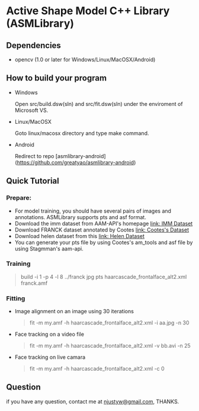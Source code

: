 # Active Shape Model C++ Library (ASMLibrary)


## Dependencies
- opencv (1.0 or later for Windows/Linux/MacOSX/Android)
 
## How to build your program
- Windows

    Open src/build.dsw(sln) and src/fit.dsw(sln) under the enviroment of Microsoft VS.

- Linux/MacOSX

    Goto linux/macosx directory and type make command.
	
- Android

    Redirect to repo [asmlibrary-android] (https://github.com/greatyao/asmlibrary-android)

## Quick Tutorial

### Prepare: 
- For model training, you should have several pairs of images and annotations. ASMLibrary supports pts and asf format.
- Download the imm dataset from AAM-API's homepage [link: IMM Dataset](http://www2.imm.dtu.dk/pubdb/views/publication_details.php?id=922)
- Download FRANCK dataset annotated by Cootes [link: Cootes's Dataset](http://personalpages.manchester.ac.uk/staff/timothy.f.cootes/tfc_software.html)
- Download helen dataset from this [link: Helen Dataset](http://ibug.doc.ic.ac.uk/resources/facial-point-annotations/)
- You can generate your pts file by using Cootes's am_tools and asf file by using Stagmman's aam-api.
 

### Training 
   > build -i 1 -p 4 -l 8 ../franck jpg pts haarcascade_frontalface_alt2.xml franck.amf

 
### Fitting

- Image alignment on an image using 30 iterations
   > fit -m my.amf -h haarcascade_frontalface_alt2.xml -i aa.jpg -n 30

- Face tracking on a video file
   > fit -m my.amf -h haarcascade_frontalface_alt2.xml -v bb.avi -n 25

- Face tracking on live camara
   > fit -m my.amf -h haarcascade_frontalface_alt2.xml -c 0


## Question
if you have any question, contact me at njustyw@gmail.com, THANKS.
